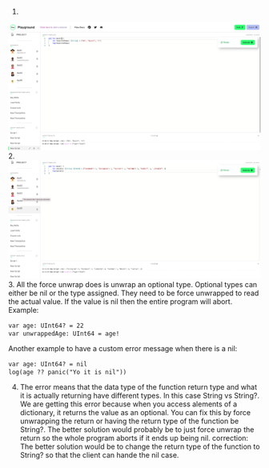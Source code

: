 1. 
![script1](script1.png)
2. 
![script2](script2.png)
3. All the force unwrap does is unwrap an optional type. Optional types can either be nil or the type assigned. They need to be force unwrapped to read the actual value. If the value is nil then the entire program will abort.
Example:
```
var age: UInt64? = 22
var unwrappedAge: UInt64 = age!
```
Another example to have a custom error message when there is a nil:
```
var age: UInt64? = nil
log(age ?? panic("Yo it is nil"))
```
4. The error means that the data type of the function return type and what it is actually returning have different types. In this case String vs String?. We are getting this error because when you access alements of a dictionary, it returns the value as an optional. You can fix this by force unwrapping the return or having the return type of the function be String?. The better solution would probably be to just force unwrap the return so the whole program aborts if it ends up being nil.
correction: The better solution would be to change the return type of the function to String? so that the client can hande the nil case.

